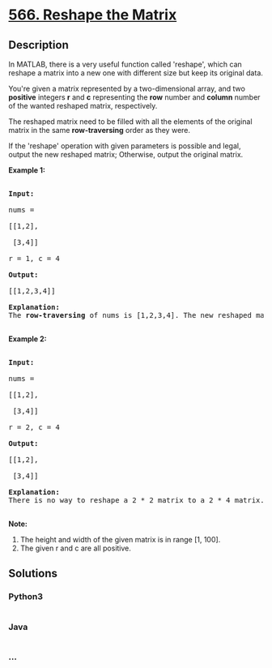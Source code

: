 # [566. Reshape the Matrix](https://leetcode.com/problems/reshape-the-matrix)

## Description
<p>In MATLAB, there is a very useful function called 'reshape', which can reshape a matrix into a new one with different size but keep its original data.
</p>

<p>
You're given a matrix represented by a two-dimensional array, and two <b>positive</b> integers <b>r</b> and <b>c</b> representing the <b>row</b> number and <b>column</b> number of the wanted reshaped matrix, respectively.</p>

 <p>The reshaped matrix need to be filled with all the elements of the original matrix in the same <b>row-traversing</b> order as they were.
</p>

<p>
If the 'reshape' operation with given parameters is possible and legal, output the new reshaped matrix; Otherwise, output the original matrix.
</p>

<p><b>Example 1:</b><br />
<pre>
<b>Input:</b> 
nums = 
[[1,2],
 [3,4]]
r = 1, c = 4
<b>Output:</b> 
[[1,2,3,4]]
<b>Explanation:</b><br>The <b>row-traversing</b> of nums is [1,2,3,4]. The new reshaped matrix is a 1 * 4 matrix, fill it row by row by using the previous list.
</pre>
</p>

<p><b>Example 2:</b><br />
<pre>
<b>Input:</b> 
nums = 
[[1,2],
 [3,4]]
r = 2, c = 4
<b>Output:</b> 
[[1,2],
 [3,4]]
<b>Explanation:</b><br>There is no way to reshape a 2 * 2 matrix to a 2 * 4 matrix. So output the original matrix.
</pre>
</p>

<p><b>Note:</b><br>
<ol>
<li>The height and width of the given matrix is in range [1, 100].</li>
<li>The given r and c are all positive.</li>
</ol>
</p>


## Solutions


### Python3

```python

```

### Java

```java

```

### ...
```

```
